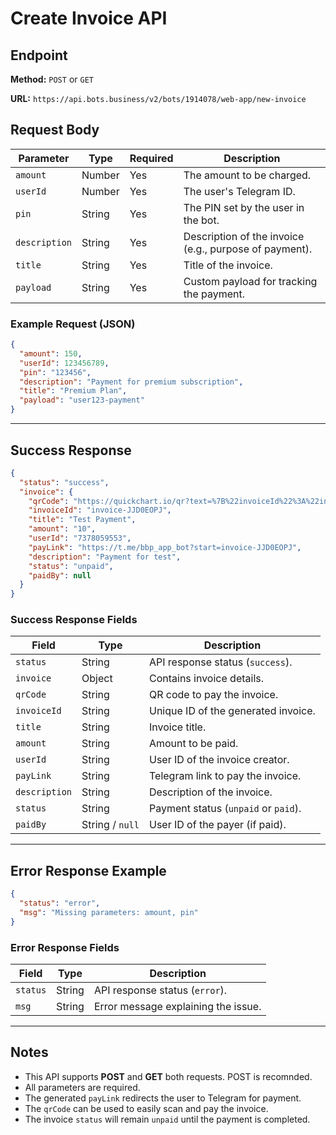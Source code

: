 # Create Invoice API

## Endpoint
**Method:** `POST` or `GET`

**URL:** `https://api.bots.business/v2/bots/1914078/web-app/new-invoice`

## Request Body

| Parameter    | Type   | Required | Description |
|-------------|--------|----------|-------------|
| `amount`    | Number | Yes      | The amount to be charged. |
| `userId`    | Number | Yes      | The user's Telegram ID. |
| `pin`       | String | Yes      | The PIN set by the user in the bot. |
| `description` | String | Yes   | Description of the invoice (e.g., purpose of payment). |
| `title`     | String | Yes      | Title of the invoice. |
| `payload`   | String | Yes      | Custom payload for tracking the payment. |

### Example Request (JSON)
```json
{
  "amount": 150,
  "userId": 123456789,
  "pin": "123456",
  "description": "Payment for premium subscription",
  "title": "Premium Plan",
  "payload": "user123-payment"
}
```

---

## Success Response

```json
{
  "status": "success",
  "invoice": {
    "qrCode": "https://quickchart.io/qr?text=%7B%22invoiceId%22%3A%22invoice-JJD0EOPJ%22%2C%22title%22%3A%22Test%20Payment%22%2C%22amount%22%3A%2210%22%7D",
    "invoiceId": "invoice-JJD0EOPJ",
    "title": "Test Payment",
    "amount": "10",
    "userId": "7378059553",
    "payLink": "https://t.me/bbp_app_bot?start=invoice-JJD0EOPJ",
    "description": "Payment for test",
    "status": "unpaid",
    "paidBy": null
  }
}
```

### Success Response Fields

| Field       | Type    | Description |
|------------|--------|-------------|
| `status`   | String | API response status (`success`). |
| `invoice`  | Object | Contains invoice details. |
| `qrCode`   | String | QR code to pay the invoice. |
| `invoiceId` | String | Unique ID of the generated invoice. |
| `title`    | String | Invoice title. |
| `amount`   | String | Amount to be paid. |
| `userId`   | String | User ID of the invoice creator. |
| `payLink`  | String | Telegram link to pay the invoice. |
| `description` | String | Description of the invoice. |
| `status`   | String | Payment status (`unpaid` or `paid`). |
| `paidBy`   | String / `null` | User ID of the payer (if paid). |

---

## Error Response Example

```json
{
  "status": "error",
  "msg": "Missing parameters: amount, pin"
}
```

### Error Response Fields

| Field     | Type   | Description |
|-----------|--------|-------------|
| `status`  | String | API response status (`error`). |
| `msg`     | String | Error message explaining the issue. |

---

## Notes
- This API supports **POST** and **GET** both requests. POST is recomnded.
- All parameters are required.
- The generated `payLink` redirects the user to Telegram for payment.
- The `qrCode` can be used to easily scan and pay the invoice.
- The invoice `status` will remain `unpaid` until the payment is completed.
